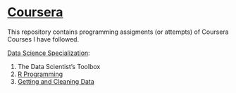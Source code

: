 [Coursera](https://www.coursera.org/)
==========

This repository contains programming assigments (or attempts) of Coursera Courses I have followed.

[Data Science Specialization](https://www.coursera.org/specializations/jhu-data-science):

1. The Data Scientist’s Toolbox
2. [R Programming](https://github.com/jletteboer/Coursera/tree/master/R-Programming)
3. [Getting and Cleaning Data](https://github.com/jletteboer/Coursera/tree/master/Getting%20and%20Cleaning%20Data)